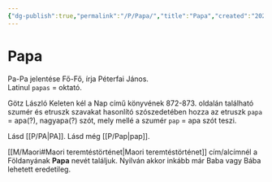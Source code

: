 ```yaml
---
{"dg-publish":true,"permalink":"/P/Papa/","title":"Papa","created":"2023-10-26T02:57","updated":"2024-10-25T23:43"}
---
```



# Papa

Pa-Pa jelentése Fő-Fő, írja Péterfai János.  
Latinul `papas` = oktató.  

Götz László Keleten kél a Nap című könyvének 872-873. oldalán található szumér és etruszk szavakat hasonlító szószedetében hozza az etruszk `papa` = apa(?), nagyapa(?) szót, mely mellé a szumér `pap` = apa szót teszi.  

Lásd [[P/PA\|PA]]. Lásd még [[P/Pap\|pap]].  

[[M/Maori#Maori teremtéstörténet\|Maori teremtéstörténet]] cím/alcímnél a Földanyának **Papa** nevét találjuk. Nyilván akkor inkább már Baba vagy Bába lehetett eredetileg.  